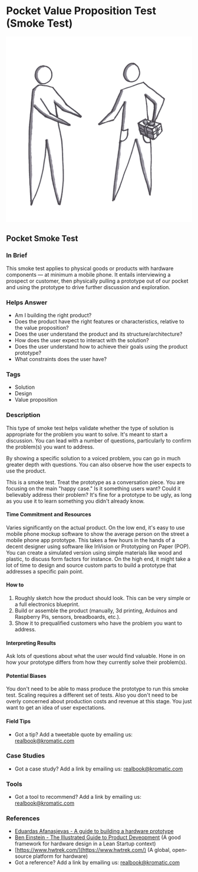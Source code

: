 # Pocket Value Proposition Test \(Smoke Test\)

![](../.gitbook/assets/illustration-pocket-smoke-test-real-startup-book.png)

## Pocket Smoke Test

### In Brief

This smoke test applies to physical goods or products with hardware components — at minimum a mobile phone. It entails interviewing a prospect or customer, then physically pulling a prototype out of our pocket and using the prototype to drive further discussion and exploration.

### Helps Answer

* Am I building the right product?
* Does the product have the right features or characteristics, relative to the value proposition?
* Does the user understand the product and its structure/architecture?
* How does the user expect to interact with the solution?
* Does the user understand how to achieve their goals using the product prototype?
* What constraints does the user have? 

### Tags

* Solution
* Design
* Value proposition

### Description

This type of smoke test helps validate whether the type of solution is appropriate for the problem you want to solve. It's meant to start a discussion. You can lead with a number of questions, particularly to confirm the problem\(s\) you want to address.

By showing a specific solution to a voiced problem, you can go in much greater depth with questions. You can also observe how the user expects to use the product.

This is a smoke test. Treat the prototype as a conversation piece. You are focusing on the main "happy case." Is it something users want? Could it believably address their problem? It's fine for a prototype to be ugly, as long as you use it to learn something you didn't already know.

#### Time Commitment and Resources

Varies significantly on the actual product. On the low end, it's easy to use mobile phone mockup software to show the average person on the street a mobile phone app prototype. This takes a few hours in the hands of a decent designer using software like InVision or Prototyping on Paper \(POP\). You can create a simulated version using simple materials like wood and plastic, to discuss form factors for instance. On the high end, it might take a lot of time to design and source custom parts to build a prototype that addresses a specific pain point.

#### How to

1. Roughly sketch how the product should look. This can be very simple or a full electronics blueprint. 
2. Build or assemble the product \(manually, 3d printing, Arduinos and Raspberry Pis, sensors, breadboards, etc.\).
3. Show it to prequalified customers who have the problem you want to address.

#### Interpreting Results

Ask lots of questions about what the user would find valuable. Hone in on how your prototype differs from how they currently solve their problem\(s\).

#### Potential Biases

You don't need to be able to mass produce the prototype to run this smoke test. Scaling requires a different set of tests. Also you don't need to be overly concerned about production costs and revenue at this stage. You just want to get an idea of user expectations.

#### Field Tips

* Got a tip? Add a tweetable quote by emailing us: [realbook@kromatic.com](mailto:realbook@kromatic.com)

### Case Studies

* Got a case study? Add a link by emailing us: [realbook@kromatic.com](mailto:realbook@kromatic.com) 

### Tools

* Got a tool to recommend? Add a link by emailing us: [realbook@kromatic.com](mailto:realbook@kromatic.com)

### References

* [Eduardas Afanasjevas - A guide to building a hardware prototype ](https://medium.com/london-tech-startups/a-guide-to-building-a-hardware-prototype-df449e002f06#.v1huqveix)
* [Ben Einstein - The Illustrated Guide to Product Deveopment](https://blog.bolt.io/the-illustrated-guide-to-product-development-part-2-design-ab69efb8084a#.opf01fro8) \(A good framework for hardware design in a Lean Startup context\)
* [https://www.hwtrek.com/](https://www.hwtrek.com/) \(A global, open-source platform for hardware\)
* Got a reference? Add a link by emailing us: [realbook@kromatic.com](https://github.com/trikro/the-real-startup-book/tree/6a17bc36666863334ffdefad4f2a9abf3e12ce13/part4-evaluative_market_experiment/realbook@kromatic.com)




